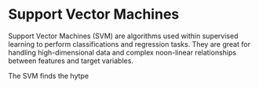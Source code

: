 # Support Vector Machines 

Support Vector Machines (SVM) are algorithms used within supervised learning to perform classifications and regression tasks. They are great for handling high-dimensional data and complex noon-linear relationships between features and target variables.

The SVM finds the hytpe